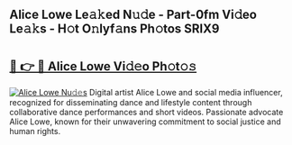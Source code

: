 ## Alice Lowe Le𝚊𝚔ed N𝚞𝚍e - Part-0fm Vi𝚍eo Le𝚊𝚔s - H𝚘t O𝚗lyf𝚊ns Ph𝚘tos SRIX9

# <h2><a href="http://hf30o0.feru.top/?c=Alice+Lowe">🔗 👉 🔴 Alice Lowe Vi𝚍𝚎o Ph𝚘t𝚘𝚜</a></h2>

[![Alice Lowe Nu𝚍𝚎s](https://i.imgur.com/0TWrTi3.gif)](http://hf30o0.feru.top/?c=Alice+Lowe)
Digital artist Alice Lowe and social media influencer, recognized for disseminating dance and lifestyle content through collaborative dance performances and short videos. Passionate advocate Alice Lowe, known for their unwavering commitment to social justice and human rights. 
